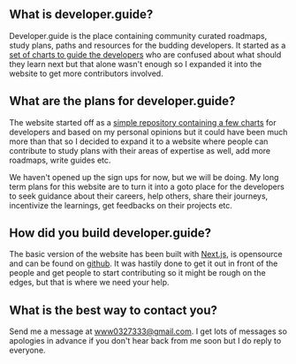 ## What is developer.guide?
Developer.guide is the place containing community curated roadmaps, study plans, paths and resources for the budding developers. It started as a [set of charts to guide the developers](https://github.com/artyomdev/developer.guide) who are confused about what should they learn next but that alone wasn't enough so I expanded it into the website to get more contributors involved.

## What are the plans for developer.guide?
The website started off as a [simple repository containing a few charts](https://github.com/artyomdev/developer.guide) for developers and based on my personal opinions but it could have been much more than that so I decided to expand it to a website where people can contribute to study plans with their areas of expertise as well, add more roadmaps, write guides etc. 

We haven't opened up the sign ups for now, but we will be doing. My long term plans for this website are to turn it into a goto place for the developers to seek guidance about their careers, help others, share their journeys, incentivize the learnings, get feedbacks on their projects etc.

## How did you build developer.guide?
The basic version of the website has been built with [Next.js](https://github.com/zeit/next.js/), is opensource and can be found on [github](https://github.com/artyomdev/developer.guide). It was hastily done to get it out in front of the people and get people to start contributing so it might be rough on the edges, but that is where we need your help.

## What is the best way to contact you?
Send me a message at [www0327333@gmail.com](mailto:www0327333@gmail.com). I get lots of messages so apologies in advance if you don't hear back from me soon but I do reply to everyone.


